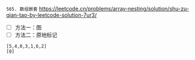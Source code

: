 
`565. 数组嵌套` https://leetcode.cn/problems/array-nesting/solution/shu-zu-qian-tao-by-leetcode-solution-7ur3/
- [ ] 方法一：图
- [ ] 方法二：原地标记

```
[5,4,0,3,1,6,2]
[0]
```

